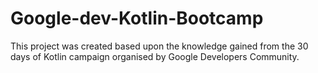 # Google-dev-Kotlin-Bootcamp
This project was created based upon the knowledge gained from the 30 days of Kotlin campaign organised by Google Developers Community.
